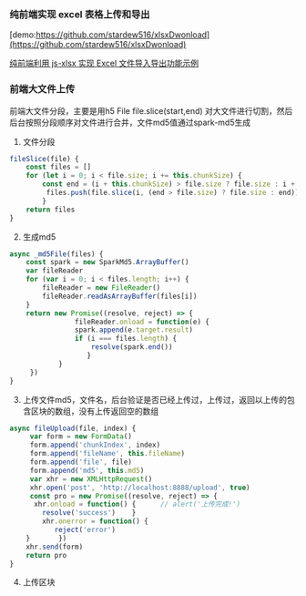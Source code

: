 ### 纯前端实现 excel 表格上传和导出
[demo:https://github.com/stardew516/xlsxDwonload](https://github.com/stardew516/xlsxDwonload)

[纯前端利用 js-xlsx 实现 Excel 文件导入导出功能示例](https://www.jianshu.com/p/74d405940305)

### 前端大文件上传
前端大文件分段，主要是用h5 File file.slice(start,end) 对大文件进行切割，然后后台按照分段顺序对文件进行合并，文件md5值通过spark-md5生成

1. 文件分段
```js
fileSlice(file) {  
    const files = []  
    for (let i = 0; i < file.size; i += this.chunkSize) {    
        const end = (i + this.chunkSize) > file.size ? file.size : i + this.chunkSize   
         files.push(file.slice(i, (end > file.size) ? file.size : end))  
        }  
    return files
}
```
2. 生成md5
```js
async _md5File(files) {  
    const spark = new SparkMd5.ArrayBuffer()  
    var fileReader  
    for (var i = 0; i < files.length; i++) {    
        fileReader = new FileReader()    
        fileReader.readAsArrayBuffer(files[i])  
    }  
    return new Promise((resolve, reject) => {    
                fileReader.onload = function(e) {      
                spark.append(e.target.result)      
                if (i === files.length) {        
                    resolve(spark.end())      
                   }    
            }  
     })
}
```
3. 上传文件md5，文件名，后台验证是否已经上传过，上传过，返回以上传的包含区块的数组，没有上传返回空的数组  

```js
async fileUpload(file, index) { 
     var form = new FormData()  
     form.append('chunkIndex', index)  
     form.append('fileName', this.fileName)  
     form.append('file', file)  
     form.append('md5', this.md5)  
     var xhr = new XMLHttpRequest()  
     xhr.open('post', 'http://localhost:8888/upload', true)  
     const pro = new Promise((resolve, reject) => {    
      xhr.onload = function() {      // alert('上传完成!')      
        resolve('success')    }    
        xhr.onerror = function() {      
           reject('error')  
    }       })  
    xhr.send(form)  
    return pro
}


```
4. 上传区块   



